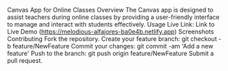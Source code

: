 Canvas App for Online Classes
Overview
The Canvas app is designed to assist teachers during online classes by providing a user-friendly interface to manage and interact with students effectively.
Usage
Live Link: Link to Live Demo (https://melodious-alfajores-ba0e4b.netlify.app)
Screenshots
Contributing
Fork the repository.
Create your feature branch: git checkout -b feature/NewFeature
Commit your changes: git commit -am 'Add a new feature'
Push to the branch: git push origin feature/NewFeature
Submit a pull request.